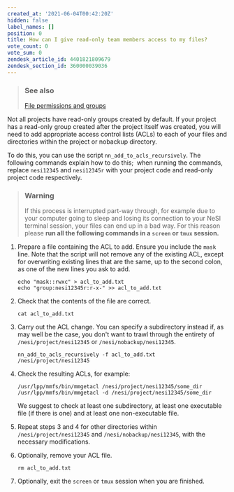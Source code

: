 ```yaml
---
created_at: '2021-06-04T00:42:20Z'
hidden: false
label_names: []
position: 0
title: How can I give read-only team members access to my files?
vote_count: 0
vote_sum: 0
zendesk_article_id: 4401821809679
zendesk_section_id: 360000039036
---
```


> ### See also
>
> [File permissions and
> groups](https://support.nesi.org.nz/hc/en-gb/articles/360000205435)

Not all projects have read-only groups created by default. If your
project has a read-only group created after the project itself was
created, you will need to add appropriate access control lists (ACLs) to
each of your files and directories within the project or nobackup
directory.

To do this, you can use the script `nn_add_to_acls_recursively`. The
following commands explain how to do this;  when running the commands,
replace `nesi12345` and `nesi12345r` with your project code and
read-only project code respectively.

> ### Warning
>
> If this process is interrupted part-way through, for example due to
> your computer going to sleep and losing its connection to your NeSI
> terminal session, your files can end up in a bad way. For this reason
> please **run all the following commands in a `screen` or `tmux`
> session.**

1.  Prepare a file containing the ACL to add. Ensure you include the
    `mask` line. Note that the script will not remove any of the
    existing ACL, except for overwriting existing lines that are the
    same, up to the second colon, as one of the new lines you ask to
    add.

        echo "mask::rwxc" > acl_to_add.txt
        echo "group:nesi12345r:r-x-" >> acl_to_add.txt

2.  Check that the contents of the file are correct.

        cat acl_to_add.txt

3.  Carry out the ACL change. You can specify a subdirectory instead if,
    as may well be the case, you don't want to trawl through the
    entirety of `/nesi/project/nesi12345` or `/nesi/nobackup/nesi12345`.

        nn_add_to_acls_recursively -f acl_to_add.txt /nesi/project/nesi12345

4.  Check the resulting ACLs, for example:

        /usr/lpp/mmfs/bin/mmgetacl /nesi/project/nesi12345/some_dir
        /usr/lpp/mmfs/bin/mmgetacl -d /nesi/project/nesi12345/some_dir

    We suggest to check at least one subdirectory, at least one
    executable file (if there is one) and at least one non-executable
    file.

5.  Repeat steps 3 and 4 for other directories within
    `/nesi/project/nesi12345` and `/nesi/nobackup/nesi12345`, with the
    necessary modifications.

6.  Optionally, remove your ACL file.

        rm acl_to_add.txt

7.  Optionally, exit the `screen` or `tmux` session when you are
    finished.
